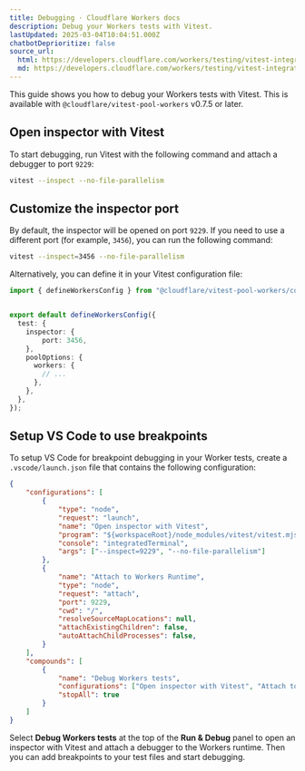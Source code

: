 ```yaml
---
title: Debugging · Cloudflare Workers docs
description: Debug your Workers tests with Vitest.
lastUpdated: 2025-03-04T10:04:51.000Z
chatbotDeprioritize: false
source_url:
  html: https://developers.cloudflare.com/workers/testing/vitest-integration/debugging/
  md: https://developers.cloudflare.com/workers/testing/vitest-integration/debugging/index.md
---
```


This guide shows you how to debug your Workers tests with Vitest. This is available with `@cloudflare/vitest-pool-workers` v0.7.5 or later.

## Open inspector with Vitest

To start debugging, run Vitest with the following command and attach a debugger to port `9229`:

```sh
vitest --inspect --no-file-parallelism
```

## Customize the inspector port

By default, the inspector will be opened on port `9229`. If you need to use a different port (for example, `3456`), you can run the following command:

```sh
vitest --inspect=3456 --no-file-parallelism
```

Alternatively, you can define it in your Vitest configuration file:

```ts
import { defineWorkersConfig } from "@cloudflare/vitest-pool-workers/config";


export default defineWorkersConfig({
  test: {
    inspector: {
        port: 3456,
    },
    poolOptions: {
      workers: {
        // ...
      },
    },
  },
});
```

## Setup VS Code to use breakpoints

To setup VS Code for breakpoint debugging in your Worker tests, create a `.vscode/launch.json` file that contains the following configuration:

```json
{
    "configurations": [
        {
            "type": "node",
            "request": "launch",
            "name": "Open inspector with Vitest",
            "program": "${workspaceRoot}/node_modules/vitest/vitest.mjs",
            "console": "integratedTerminal",
            "args": ["--inspect=9229", "--no-file-parallelism"]
        },
        {
            "name": "Attach to Workers Runtime",
            "type": "node",
            "request": "attach",
            "port": 9229,
            "cwd": "/",
            "resolveSourceMapLocations": null,
            "attachExistingChildren": false,
            "autoAttachChildProcesses": false,
        }
    ],
    "compounds": [
        {
            "name": "Debug Workers tests",
            "configurations": ["Open inspector with Vitest", "Attach to Workers Runtime"],
            "stopAll": true
        }
    ]
}
```

Select **Debug Workers tests** at the top of the **Run & Debug** panel to open an inspector with Vitest and attach a debugger to the Workers runtime. Then you can add breakpoints to your test files and start debugging.
